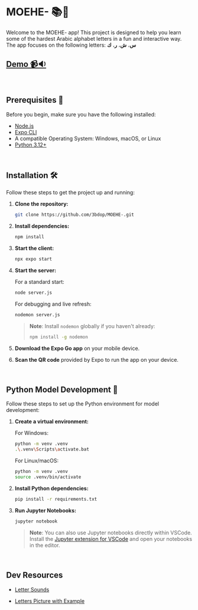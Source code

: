# MOEHE- 📚🎉

Welcome to the MOEHE- app! This project is designed to help you learn some of the hardest Arabic alphabet letters in a fun and interactive way. The app focuses on the following letters:
**س**،
**ش**،
**ر**،
**ك**

## [Demo 📹🔉](https://i.imgur.com/iaj9uPy.mp4)

<br/>

## Prerequisites 🚀

Before you begin, make sure you have the following installed:

- [Node.js](https://nodejs.org/)
- [Expo CLI](https://docs.expo.dev/get-started/installation/)
- A compatible Operating System: Windows, macOS, or Linux
- [Python 3.12+](https://www.python.org/downloads/)

<br/>

## Installation 🛠️

Follow these steps to get the project up and running:

1. **Clone the repository:**

    ```bash
    git clone https://github.com/3bdop/MOEHE-.git
    ```

2. **Install dependencies:**

    ```bash
    npm install
    ```

3. **Start the client:**

    ```bash
    npx expo start
    ```

4. **Start the server:**

    For a standard start:

    ```bash
    node server.js
    ```

    For debugging and live refresh:

    ```bash
    nodemon server.js
    ```

    > **Note**: Install `nodemon` globally if you haven't already:
    > ```bash
    > npm install -g nodemon
    >```

5. **Download the Expo Go app** on your mobile device.

6. **Scan the QR code** provided by Expo to run the app on your device.

<br/>

## Python Model Development 🐍

Follow these steps to set up the Python environment for model development:

1. **Create a virtual environment:**

    For Windows:

    ```bash
    python -m venv .venv
    .\.venv\Scripts\activate.bat
    ```

    For Linux/macOS:

    ```bash
    python -m venv .venv
    source .venv/bin/activate
    ```

2. **Install Python dependencies:**

    ```bash
    pip install -r requirements.txt
    ```

3. **Run Jupyter Notebooks:**

    ```bash
    jupyter notebook
    ```

    > **Note**: You can also use Jupyter notebooks directly within VSCode. Install the [Jupyter extension for VSCode](https://marketplace.visualstudio.com/items?itemName=ms-toolsai.jupyter) and open your notebooks in the editor.

<br/>

## Dev Resources

- [Letter Sounds](https://www.arabicreadingcourse.com/learn-the-arabic-alphabet.php)
<!-- [Letter Picture with Example - Pinterest](https://in.pinterest.com/pin/626211523219298954/) -->
- [Letters Picture with Example](https://warq.net/2021/05/08/%D8%AD%D8%B1%D9%88%D9%81-%D8%A7%D9%84%D8%A3%D8%A8%D8%AC%D8%AF%D9%8A%D8%A9-%D8%A7%D9%84%D8%B9%D8%B1%D8%A8%D9%8A%D8%A9-%D9%85%D9%84%D9%88%D9%86%D8%A9/)

